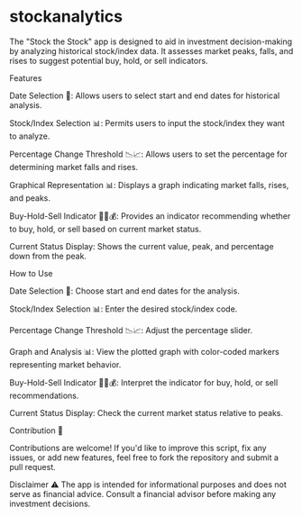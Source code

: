 # stockanalytics
The "Stock the Stock" app is designed to aid in investment decision-making by analyzing historical stock/index data. It assesses market peaks, falls, and rises to suggest potential buy, hold, or sell indicators. 





Features


Date Selection 📅: Allows users to select start and end dates for historical analysis.

Stock/Index Selection 📊: Permits users to input the stock/index they want to analyze.

Percentage Change Threshold 📉📈: Allows users to set the percentage for determining market falls and rises.

Graphical Representation 📊: Displays a graph indicating market falls, rises, and peaks.

Buy-Hold-Sell Indicator 🛒🤝💰: Provides an indicator recommending whether to buy, hold, or sell based on current market status.

Current Status Display: Shows the current value, peak, and percentage down from the peak.

How to Use

Date Selection 📅: Choose start and end dates for the analysis.

Stock/Index Selection 📊: Enter the desired stock/index code.

Percentage Change Threshold 📉📈: Adjust the percentage slider.

Graph and Analysis 📊: View the plotted graph with color-coded markers representing market behavior.

Buy-Hold-Sell Indicator 🛒🤝💰: Interpret the indicator for buy, hold, or sell recommendations.

Current Status Display: Check the current market status relative to peaks.

Contribution 🙌


Contributions are welcome! If you'd like to improve this script, fix any issues, or add new features, feel free to fork the repository and submit a pull request.

Disclaimer ⚠️
The app is intended for informational purposes and does not serve as financial advice. Consult a financial advisor before making any investment decisions.
